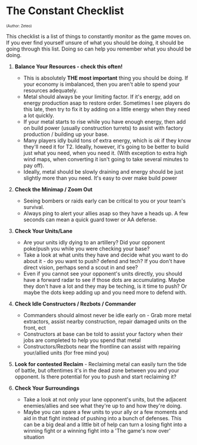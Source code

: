 # The Constant Checklist
<sup><sup>(Author: Zeteo)</sup></sup>

This checklist is a list of things to constantly monitor as the game moves on. If you ever find yourself unsure of what you should be doing, it should be going through this list. Doing so can help you remember what you should be doing.

1) **Balance Your Resources - check this often!**
	- This is absolutely **THE most important** thing you should be doing. If your economy is imbalanced, then you aren't able to spend your resources adequately.
	- Metal should always be your limiting factor. If it's energy, add on energy production asap to restore order. Sometimes I see players do this late, then try to fix it by adding on a little energy when they need a lot quickly.
 	- If your metal starts to rise while you have enough energy, then add on build power (usually construction turrets) to assist with factory production / building up your base.
	- Many players idly build tons of extra energy, which is *ok* if they know they'll need it for T2. Ideally, however, it's going to be better to build just what you need, when you need it. (With exception to extra high wind maps, when converting it isn't going to take several minutes to pay off).
	- Ideally, metal should be slowly draining and energy should be just slightly more than you need. It's easy to over make build power

2) **Check the Minimap / Zoom Out**
	- Seeing bombers or raids early can be critical to you or your team's survival.
 	- Always ping to alert your allies asap so they have a heads up. A few seconds can mean a quick guard tower or AA defense.

 
3) **Check Your Units/Lane**
	- Are your units idly dying to an artillery? Did your opponent poke/push you while you were checking your base?
	- Take a look at what units they have and decide what you want to do about it - do you want to push? defend and tech? If you don't have direct vision, perhaps send a scout in and see?
 	- Even if you cannot see your opponent's units directly, you should have a forward radar to see if those dots are accumulating. Maybe they don't have a lot and they may be teching, is it time to push? Or maybe the dots keep adding up and you need more to defend with.

5) **Check Idle Constructors / Rezbots / Commander**
	- Commanders should almost never be idle early on - Grab more metal extractors, assist nearby construction, repair damaged units on the front, ect
 	- Constructors at base can be told to assist your factory when their jobs are completed to help you spend that metal
  	- Constructors/Rezbots near the frontline can assist with repairing your/allied units (for free mind you)

6) **Look for contested Reclaim**
    	- Reclaiming metal can easily turn the tide of battle, but oftentimes it's in the dead zone between you and your opponent. Is there potential for you to push and start reclaiming it?

7) **Check Your Surroundings**
	- Take a look at not only your lane opponent's units, but the adjacent enemies/allies and see what they're up to and how they're doing.
	- Maybe you can spare a few units to your ally or a few moments and aid in that fight instead of pushing into a bunch of defenses. This can be a big deal and a little bit of help can turn a losing fight into a winning fight or a winning fight into a 'The game's now over' situation
